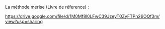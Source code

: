 La méthode merise (Livre de réference) : 

https://drive.google.com/file/d/1M0Mf8l0LFwC39JzeyT0ZyFTPn26OQf3m/view?usp=sharing
